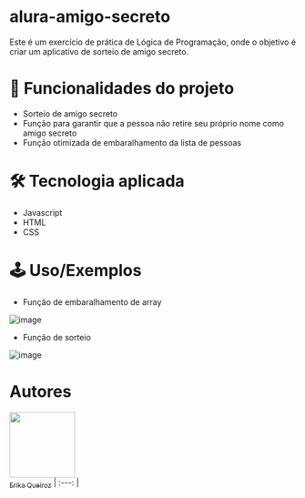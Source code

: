 # alura-amigo-secreto
Este é um exercício de prática de Lógica de Programação, onde o objetivo é criar um aplicativo de sorteio de amigo secreto.

# :hammer: Funcionalidades do projeto
- Sorteio de amigo secreto
- Função para garantir que a pessoa não retire seu próprio nome como amigo secreto
- Função otimizada de embaralhamento da lista de pessoas

# 🛠 Tecnologia aplicada
- Javascript
- HTML
- CSS

# 🕹 Uso/Exemplos
- Função de embaralhamento de array
  
![image](https://github.com/user-attachments/assets/b3522f19-a6fc-4095-a93a-72418f252fcc)

- Função de sorteio
  
![image](https://github.com/user-attachments/assets/6fa38183-53ef-4981-a9b5-973d1809c2ad)

# Autores

[<img loading="lazy" src="https://avatars.githubusercontent.com/u/72478111?v=4" width=115><br><sub>Erika Queiroz</sub>](https://github.com/n4tsumi1) 
| :---: | 

